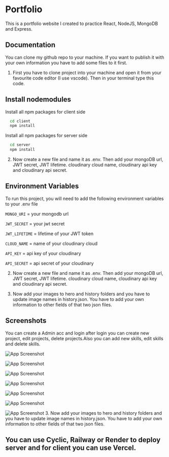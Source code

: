 
# Portfolio

This is a portfolio website I created to practice React, NodeJS, MongoDB and Express.


## Documentation
You can clone my github repo to your machine. If you want to publish it with your own information you have to add some files to it first.

1. First you have to  clone project into your machine and open it from your favourite code editor (I use vscode). Then in your terminal type this code. 


## Install nodemodules

Install all npm packages for client side

```bash
  cd client
  npm install
```

Install all npm packages for server side

```bash
  cd server
  npm install
```
    

2. Now create a new file and name it as .env. Then add your mongoDB url, JWT secret, JWT lifetime. cloudinary cloud name, cloudinary api key and cloudinary api secret.


## Environment Variables

To run this project, you will need to add the following environment variables to your .env file

`MONGO_URI` = your mongodb url

`JWT_SECRET` = your jwt secret

`JWT_LIFETIME` = lifetime of your JWT token

`CLOUD_NAME` = name of your cloudinary cloud

`API_KEY` = api key of your cloudinary 

`API_SECRET` = api secret of your cloudinary



2. Now create a new file and name it as .env. Then add your mongoDB url, JWT secret, JWT lifetime. cloudinary cloud name, cloudinary api key and cloudinary api secret.


3. Now add your images to hero and history folders and you have to update image names in history.json. You have to add your own information to other fields of that two json files.


## Screenshots
You can create a Admin acc and login after login you can create new project, edit projects, delete projects.Also you can add new skills, edit skills and delete skills.

![App Screenshot](https://res.cloudinary.com/dl9ectnzs/image/upload/v1710909092/Screenshot_2024-03-20_095342_oj51gm.png)


![App Screenshot](https://res.cloudinary.com/dl9ectnzs/image/upload/v1710909270/Screenshot_2024-03-20_100238_z8hwko.png)


![App Screenshot](https://res.cloudinary.com/dl9ectnzs/image/upload/v1710909274/Screenshot_2024-03-20_100308_usgi72.png)


![App Screenshot](https://res.cloudinary.com/dl9ectnzs/image/upload/v1710909567/Screenshot_2024-03-20_100323_vhck10.png)


![App Screenshot](https://res.cloudinary.com/dl9ectnzs/image/upload/v1710909266/Screenshot_2024-03-20_100349_mvfdjo.png)

![App Screenshot](https://res.cloudinary.com/dl9ectnzs/image/upload/v1711168503/Screenshot_2024-03-23_100357_pk8cqk.png)

![App Screenshot](https://res.cloudinary.com/dl9ectnzs/image/upload/v1711168641/Screenshot_2024-03-23_100710_qtnfk4.png)
3. Now add your images to hero and history folders and you have to update image names in history.json. You have to add your own information to other fields of that two json files.

## You can use Cyclic, Railway or Render to deploy server and for client you can use Vercel.



